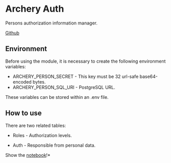 # Archery Auth
Persons authorization information manager.

[Github](https://github.com/archeryhq/archery-auth)

## Environment

Before using the module, it is necessary to create the following environment variables:

* ARCHERY_PERSON_SECRET - This key must be 32 url-safe base64-encoded bytes.
* ARCHERY_PERSON_SQL_URI - PostgreSQL URL.

These variables can be stored within an .env file.

## How to use

There are two related tables:

* Roles - Authorization levels.

* Auth - Responsible from personal data.

Show the [notebook](https://github.com/archeryhq/archery-auth/Tests.ipynb)!*